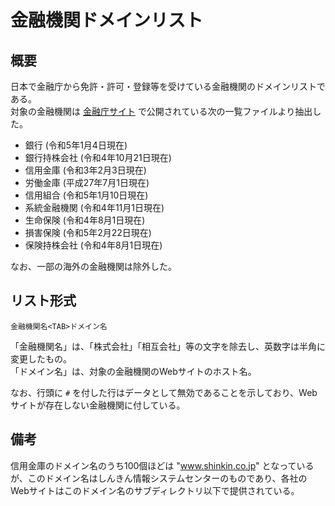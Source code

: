 # 金融機関ドメインリスト

## 概要

日本で金融庁から免許・許可・登録等を受けている金融機関のドメインリストである。  
対象の金融機関は [金融庁サイト](https://www.fsa.go.jp/menkyo/menkyo.html) で公開されている次の一覧ファイルより抽出した。

- 銀行 (令和5年1月4日現在)
- 銀行持株会社 (令和4年10月21日現在)
- 信用金庫 (令和3年2月3日現在)
- 労働金庫 (平成27年7月1日現在)
- 信用組合 (令和5年1月10日現在)
- 系統金融機関 (令和4年11月1日現在)
- 生命保険 (令和4年8月1日現在)
- 損害保険 (令和5年2月22日現在)
- 保険持株会社 (令和4年8月1日現在)

なお、一部の海外の金融機関は除外した。


## リスト形式

```
金融機関名<TAB>ドメイン名
```

「金融機関名」は、「株式会社」「相互会社」等の文字を除去し、英数字は半角に変更したもの。  
「ドメイン名」は、対象の金融機関のWebサイトのホスト名。

なお、行頭に `#` を付した行はデータとして無効であることを示しており、Webサイトが存在しない金融機関に付している。


## 備考

信用金庫のドメイン名のうち100個ほどは "www.shinkin.co.jp" となっているが、このドメイン名はしんきん情報システムセンターのものであり、各社のWebサイトはこのドメイン名のサブディレクトリ以下で提供されている。
